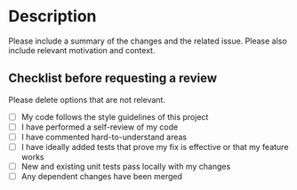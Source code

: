 # Description

Please include a summary of the changes and the related issue. Please also include relevant motivation and context.

## Checklist before requesting a review

Please delete options that are not relevant.

- [ ] My code follows the style guidelines of this project
- [ ] I have performed a self-review of my code
- [ ] I have commented hard-to-understand areas
- [ ] I have ideally added tests that prove my fix is effective or that my feature works
- [ ] New and existing unit tests pass locally with my changes
- [ ] Any dependent changes have been merged
